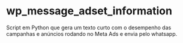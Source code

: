 # wp_message_adset_information
Script em Python que gera um texto curto com o desempenho das campanhas e anúncios rodando no Meta Ads e envia pelo whatsapp.
